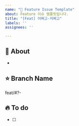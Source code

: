 ```yaml
---
name: "🍏 Feature Issue Template"
about: Feature 이슈 템플릿입니다.
title: "[Feat] 어쩌고-저쩌고"
labels: ''
assignees: ''

---
```


## 🐰 About
<!-- 해당 이슈에서 할 작업에 대해 설명해 주세요. -->
* 

## ⭐️ Branch Name
<!-- 해당 이슈와 관련된 작업을 진행할 브랜치명을 작성해 주세요. -->
feat/#?-

## 🔥 To do
<!-- 해야 할 일을 적어 주세요. -->
- [ ] 

<!-- UI 작업인지, network 작업인지 Label 추가하기! -->
